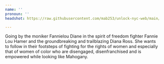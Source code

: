 ```yaml
---
name: ''
pronoun: ''
headshot: https://raw.githubusercontent.com/mab253/unlock-nyc-web/main/uploads/velvet_lc.png

---
```

Going by the moniker Fannielou Diane in the spirit of freedom fighter Fannie Lou Hamer and the groundbreaking and trailblazing Diana Ross. She wants to follow in their footsteps of fighting for the rights of women and especially that of women of color who are disengaged, disenfranchised and is empowered while looking like Mahogany.